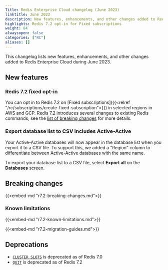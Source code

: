 ```yaml
---
Title: Redis Enterprise Cloud changelog (June 2023)
linktitle: June 2023
description: New features, enhancements, and other changes added to Redis Enterprise Cloud during June 2023.
highlights: Redis 7.2 opt-in for Fixed subscriptions
weight: 84
alwaysopen: false
categories: ["RC"]
aliases: []
---
```


This changelog lists new features, enhancements, and other changes added to Redis Enterprise Cloud during June 2023.

## New features

### Redis 7.2 fixed opt-in

You can opt in to Redis 7.2 on [Fixed subscriptions]({{<relref "/rc/subscriptions/create-fixed-subscription">}}) in selected regions in AWS and GCP. Redis 7.2 introduces several changes to existing Redis commands; see the [list of breaking changes](#redis-72-breaking-changes) for more details.

### Export database list to CSV includes Active-Active

Your Active-Active databases will now appear in the database list when you export it to a CSV file. To support this, we added a "Region" column to differentiate between  Active-Active databases with the same name.

To export your database list to a CSV file, select **Export all** on the **Databases** screen.

## Breaking changes

{{<embed-md "r7.2-breaking-changes.md">}}

### Known limitations

{{<embed-md "r7.2-known-limitations.md">}}

{{<embed-md "r7.2-migration-guides.md">}}

## Deprecations

- [`CLUSTER SLOTS`](https://redis.io/commands/cluster-slots) is deprecated as of Redis 7.0
- [`QUIT`](https://redis.io/commands/quit/) is deprecated as of Redis 7.2

